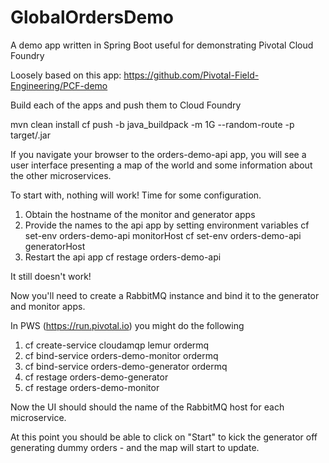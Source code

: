 # GlobalOrdersDemo
A demo app written in Spring Boot useful for demonstrating Pivotal Cloud Foundry

Loosely based on this app: https://github.com/Pivotal-Field-Engineering/PCF-demo

Build each of the apps and push them to Cloud Foundry

mvn clean install
cf push <app> -b java_buildpack -m 1G --random-route -p target/<app>.jar

If you navigate your browser to the orders-demo-api app, you will see a user interface
presenting a map of the world and some information about the other microservices.

To start with, nothing will work! Time for some configuration.

1. Obtain the hostname of the monitor and generator apps
2. Provide the names to the api app by setting environment variables
  cf set-env orders-demo-api monitorHost <monitorHostname>
  cf set-env orders-demo-api generatorHost <generatorHostname>
3. Restart the api app
  cf restage orders-demo-api
  
It still doesn't work!

Now you'll need to create a RabbitMQ instance and bind it to the generator and monitor apps.

In PWS (https://run.pivotal.io) you might do the following

1. cf create-service cloudamqp lemur ordermq
2. cf bind-service orders-demo-monitor ordermq
3. cf bind-service orders-demo-generator ordermq
4. cf restage orders-demo-generator
5. cf restage orders-demo-monitor

Now the UI should should the name of the RabbitMQ host for each microservice.

At this point you should be able to click on "Start" to kick the generator off generating dummy orders - and the map will start to update.


  